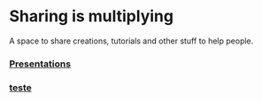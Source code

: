 # Sharing is multiplying
A space to share creations, tutorials and other stuff to help people.

### [Presentations](https://m00nlinari.github.io/presentations/)
### [teste](https://m00nlinari.github.io/games/)
